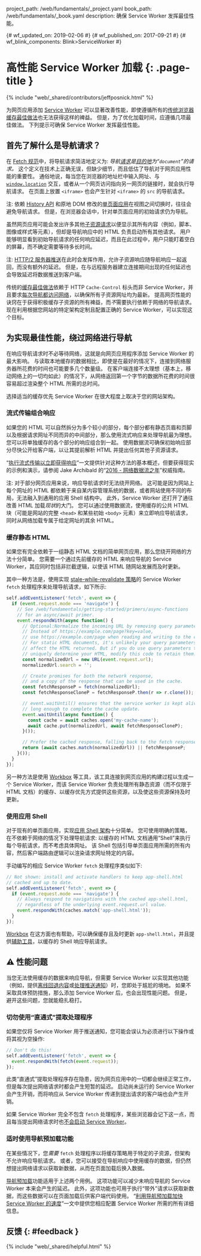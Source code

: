 project_path: /web/fundamentals/_project.yaml
book_path: /web/fundamentals/_book.yaml
description: 确保 Service Worker 发挥最佳性能。

{# wf_updated_on: 2019-02-06 #}
{# wf_published_on: 2017-09-21 #}
{# wf_blink_components: Blink>ServiceWorker #}

# 高性能 Service Worker 加载 {: .page-title }

{% include "web/_shared/contributors/jeffposnick.html" %}

为网页应用添加 [Service Worker](/web/fundamentals/getting-started/primers/service-workers) 可以显著改善性能，即使遵循所有的[传统浏览器缓存最佳做法](/web/fundamentals/performance/optimizing-content-efficiency/http-caching)也无法获得这样的裨益。
但是，为了优化加载时间，应遵循几项最佳做法。
 下列提示可确保 Service Worker 发挥最佳性能。


## 首先了解什么是导航请求？

在 [Fetch
规范](https://fetch.spec.whatwg.org/#navigation-request)中，将导航请求简洁地定义为: <em>导航[请求](https://fetch.spec.whatwg.org/#concept-request)是[目的地](https://fetch.spec.whatwg.org/#concept-request-destination)为“<code>document</code>”的请求。
</em> 这个定义在技术上正确无误，但缺少细节，而且低估了导航对于网页应用性能的重要性。
 通俗地说，每当您在浏览器的地址栏中输入网址、与
<code>[window.location](https://developer.mozilla.org/en-US/docs/Web/API/Window/location)</code> 交互，或者从一个网页访问指向另一网页的链接时，就会执行导航请求。
 在页面上放置 `<iframe>`
也会产生针对 `<iframe>` 的 `src` 的导航请求。

注: 依赖 [History API](https://developer.mozilla.org/en-US/docs/Web/API/History_API)
和原地 DOM 修改的[单页面应用](https://en.wikipedia.org/wiki/Single-page_application)在视图之间切换时，往往会避免导航请求。
 但是，在浏览器会话中，针对单页面应用的初始请求仍为导航。


虽然网页应用可能会发出许多其他[子资源请求](https://fetch.spec.whatwg.org/#subresource-request)以便显示其所有内容（例如，脚本、图像或样式等元素），但却是导航响应中的 HTML 负责启动所有其他请求。
 用户能够明显看到初始导航请求的任何响应延迟，而且在此过程中，用户只能盯着空白的屏幕，而不确定需要等待多长时间。



注: [HTTP/2 服务器推送](/web/fundamentals/performance/http2/#server_push)在此时会发挥作用，允许子资源响应随导航响应一起返回，而没有额外的延迟。
 但是，在与远程服务器建立连接期间出现的任何延迟也会导致延迟将数据推送到客户端。



传统的[缓存最佳做法](/web/fundamentals/performance/optimizing-content-efficiency/http-caching#top_of_page)依赖于 HTTP `Cache-Control` 标头而非 Service Worker，并且要求[每次导航都访问网络](/web/fundamentals/performance/optimizing-content-efficiency/http-caching#invalidating_and_updating_cached_responses)，以确保所有子资源网址均为最新。
 提高网页性能的诀窍在于获得积极缓存子资源的所有裨益，而*不*需要执行依赖于网络的导航请求。
 现在利用根据您网站的特定架构定制且配置正确的 Service Worker，可以实现这个目标。



## 为实现最佳性能，绕过网络进行导航

在响应导航请求时不必等待网络，这就是向网页应用程序添加 Service Worker 的最大影响。
 与读取本地缓存的数据相比，即使是在最好的情况下，连接到网络服务器所花费的时间也可能要多几个数量级。
 在客户端连接不太理想（基本上，移动网络上的一切均如此）的情况下，从网络返回第一个字节的数据所花费的时间很容易超过渲染整个 HTML 所需的总时间。





选择适当的缓存优先 Service Worker 在很大程度上取决于您的网站架构。


### 流式传输组合响应

如果您的 HTML 可以自然拆分为多个较小的部分，每个部分都有静态页眉和页脚以及根据请求网址不同而异的中间部分，那么使用流式响应来处理导航最为理想。
 您可以将单独缓存的各个部分的响应组合到一起。
 使用数据流可确保初始响应部分尽快公开给客户端，以让其提前解析 HTML 并提出任何其他子资源请求。




“[执行流式传输以立即获得响应](/web/updates/2016/06/sw-readablestreams)”一文提供针对这种方法的基本概述，但要获得现实的示例和演示，请参阅 Jake Archibald 的“[2016 - 网络数据流之年](https://jakearchibald.com/2016/streams-ftw/)”权威指南。




注: 对于部分网页应用来说，响应导航请求时无法绕开网络。
 这可能是因为网站上每个网址的 HTML 都依赖于来自某内容管理系统的数据，或者网站使用不同的布局，无法融入到通用的应用 Shell 结构中。
 此外，Service Worker 还打开了通往改善 HTML 加载*现状*的大门。
您可以通过使用数据流，使用缓存的公共 HTML 块（可能是网站的完整 `<head>` 和某些初始
`<body>` 元素）来立即响应导航请求，同时从网络加载专属于给定网址的其余 HTML。



### 缓存静态 HTML

如果您有完全依赖于一组静态 HTML
文档的简单网页应用，那么您绕开网络的方法十分简单。
 您需要一个通过先前缓存的 HTML 来响应导航的 Service Worker，其应同时包括非拦截逻辑，以使该 HTML 随网站发展而及时更新。



其中一种方法是，使用实现
[stale-while-revalidate 策略](/web/fundamentals/instant-and-offline/offline-cookbook/#stale-while-revalidate)的 Service Worker `fetch` 处理程序来处理导航请求，如下所示:


```js
self.addEventListener('fetch', event => {
  if (event.request.mode === 'navigate') {
    // See /web/fundamentals/getting-started/primers/async-functions
    // for an async/await primer.
    event.respondWith(async function() {
      // Optional:Normalize the incoming URL by removing query parameters.
      // Instead of https://example.com/page?key=value,
      // use https://example.com/page when reading and writing to the cache.
      // For static HTML documents, it's unlikely your query parameters will
      // affect the HTML returned. But if you do use query parameters that
      // uniquely determine your HTML, modify this code to retain them.
      const normalizedUrl = new URL(event.request.url);
      normalizedUrl.search = '';

      // Create promises for both the network response,
      // and a copy of the response that can be used in the cache.
      const fetchResponseP = fetch(normalizedUrl);
      const fetchResponseCloneP = fetchResponseP.then(r => r.clone());

      // event.waitUntil() ensures that the service worker is kept alive
      // long enough to complete the cache update.
      event.waitUntil(async function() {
        const cache = await caches.open('my-cache-name');
        await cache.put(normalizedUrl, await fetchResponseCloneP);
      }());

      // Prefer the cached response, falling back to the fetch response.
      return (await caches.match(normalizedUrl)) || fetchResponseP;
    }());
  }
});
```

另一种方法是使用 [Workbox](https://workboxjs.org/) 等工具，该工具连接到网页应用的构建过程以生成一个 Service Worker，而该 Service Worker 负责处理所有静态资源（而不仅限于 HTML 文档）的缓存、以缓存优先方式提供这些资源，以及使这些资源保持及时更新。




### 使用应用 Shell

对于现有的单页面应用，实现[应用 Shell 架构](/web/fundamentals/architecture/app-shell)十分简单。
 您可使用明确的策略，在不依赖于网络的情况下处理导航请求: 以缓存的 HTML 文档通用“Shell”来执行每个导航请求，而不考虑具体网址。
 该 Shell 包括引导单页面应用所需的所有内容，然后客户端路由逻辑可以渲染请求网址特定的内容。



手动编写的相应 Service Worker `fetch` 处理程序类似如下:


```js
// Not shown: install and activate handlers to keep app-shell.html
// cached and up to date.
self.addEventListener('fetch', event => {
  if (event.request.mode === 'navigate') {
    // Always respond to navigations with the cached app-shell.html,
    // regardless of the underlying event.request.url value.
    event.respondWith(caches.match('app-shell.html'));
  }
});
```

[Workbox](https://workboxjs.org/) 在这方面也有帮助，可以确保缓存且及时更新
`app-shell.html`，并且提供[辅助工具](https://workboxjs.org/reference-docs/latest/module-workbox-sw.Router.html#registerNavigationRoute)，以缓存的 Shell 响应导航请求。



## ⚠️ 性能问题

当您无法使用缓存的数据来响应导航，但需要 Service
Worker 以实现其他功能（例如，提供[离线回退内容](/web/fundamentals/instant-and-offline/offline-cookbook/#generic-fallback)或[处理推送通知](/web/fundamentals/getting-started/codelabs/push-notifications/)）时，您即处于尴尬的境地。
 如果不采取具体预防措施，那么添加 Service Worker 后，也会出现性能问题。
但是，避开这些问题，您就能稳扎稳打。

### 切勿使用“直通式”提取处理程序

如果您仅将 Service Worker 用于推送通知，您可能会误认为必须进行以下操作或将其视为空操作:



```js
// Don't do this!
self.addEventListener('fetch', event => {
  event.respondWith(fetch(event.request));
});
```

此类“直通式”提取处理程序存在隐患，因为网页应用中的一切都会继续正常工作，但是每次提出网络请求时都会产生短暂的延迟。
 启动尚未运行的 Service Worker 会产生开销，而将响应从 Service Worker 传递到提出请求的客户端也会产生开销。




如果 Service Worker 完全不包含 `fetch` 处理程序，某些浏览器会记下这一点，而且每当提出网络请求时也[不会启动 Service Worker](https://github.com/w3c/ServiceWorker/issues/718)。




### 适时使用导航预加载功能

在某些情况下，您*需要* `fetch` 处理程序以将缓存策略用于特定的子资源，但架构不允许响应导航请求。
 或者，您可以接受在导航响应中使用缓存的数据，但仍然想提出网络请求以获取新数据，从而在页面加载后换入数据。



[导航预加载](https://developer.mozilla.org/en-US/docs/Web/API/NavigationPreloadManager)功能适用于上述两个用例。
 这项功能可以减少未响应导航的
Service Worker 本来会产生的延迟。 此外，这项功能也可用于执行“带外”请求以获取新数据，而这些数据可以在页面加载后供客户端代码使用。
 “[利用导航预加载加快 Service Worker 的速度](/web/updates/2017/02/navigation-preload)”一文中提供您相应配置 Service Worker 所需的所有详细信息。




## 反馈 {: #feedback }

{% include "web/_shared/helpful.html" %}
